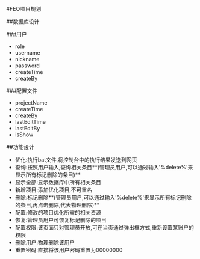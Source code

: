 #FEO项目规划

##数据库设计                             

###用户
- role
- username
- nickname
- password
- createTime
- createBy 

###配置文件
- projectName
- createTime
- createBy
- lastEditTime
- lastEditBy
- isShow

##功能设计
- 优化:执行bat文件,将控制台中的执行结果发送到网页
- 查询:按照用户输入,查询相关条目**(管理员用户,可以通过输入'%delete%'来显示所有标记删除的条目)**
- 显示全部:显示数据库中所有相关条目
- 新增项目:添加优化项目,不可重名
- 删除:标记删除**(管理员用户,可以通过输入'%delete%'来显示所有标记删除的条目,再点击删除,代表物理删除)**
- 配置:修改的项目优化所需的相关资源
- 恢复:管理员用户可恢复标记删除的项目
- 配置权限:该页面只对管理员开放,可在当页通过弹出框方式,重新设置某账户的权限
- 删除用户:物理删除该用户
- 重置密码:直接将该用户密码重置为00000000


